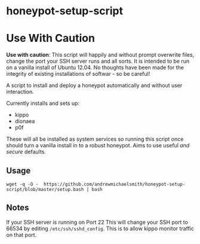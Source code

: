 honeypot-setup-script
=====================

Use With Caution
=====================
**Use with caution**: This script will happily and without prompt overwrite files, change the port your SSH server runs and all sorts. It is intended to be run on a vanilla install of Ubuntu 12.04. No thoughts have been made for the integrity of existing installations of softwar - so be careful!

A script to install and deploy a honeypot automatically and without user interaction. 

Currently installs and sets up:

* kippo
* dionaea
* p0f

These will all be installed as system services so running this script once should turn a vanilla install in to a robust honeypot. Aims to use useful _and secure_ defaults. 

Usage
---------------------
    wget -q -O -  https://github.com/andrewmichaelsmith/honeypot-setup-script/blob/master/setup.bash | bash

Notes
---------------------
If your SSH server is running on Port 22 This will change your SSH port to 66534 by editing `/etc/ssh/sshd_config`. This is to allow kippo monitor traffic on that port.

